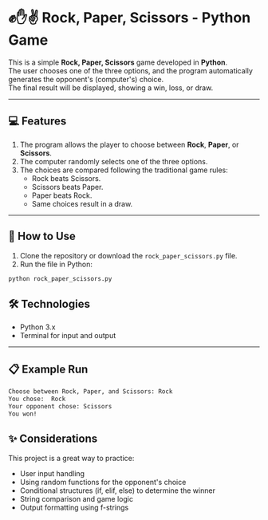 # ✊✋✌ Rock, Paper, Scissors - Python Game

This is a simple **Rock, Paper, Scissors** game developed in **Python**.  
The user chooses one of the three options, and the program automatically generates the opponent's (computer's) choice.  
The final result will be displayed, showing a win, loss, or draw.

---

## 💻 Features
1. The program allows the player to choose between **Rock**, **Paper**, or **Scissors**.  
2. The computer randomly selects one of the three options.  
3. The choices are compared following the traditional game rules:  
   - Rock beats Scissors.  
   - Scissors beats Paper.  
   - Paper beats Rock.  
   - Same choices result in a draw.

---

## 🚀 How to Use

1. Clone the repository or download the `rock_paper_scissors.py` file.  
2. Run the file in Python:
```
python rock_paper_scissors.py
```

## 🛠 Technologies

- Python 3.x
- Terminal for input and output

---

## 📋 Example Run
```bash
Choose between Rock, Paper, and Scissors: Rock
You chose:  Rock
Your opponent chose: Scissors
You won!
```
## ✨ Considerations

This project is a great way to practice:
- User input handling
- Using random functions for the opponent's choice
- Conditional structures (if, elif, else) to determine the winner
- String comparison and game logic
- Output formatting using f-strings
